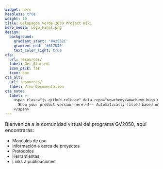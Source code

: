 ```yaml
---
widget: hero
headless: true
weight: 10
title: Galapagos Verde 2050 Project Wiki
hero_media: Logo_Final.png
design:
  background:
    gradient_start: '#42552C'
    gradient_end: '#617D40'
    text_color_light: true
cta:
  url: resources/
  label: Get Started
  icon_pack: fas
  icon: box
cta_alt:
  url: resources/
  label: View Documentation
cta_note:
  label: >-
    <span class="js-github-release" data-repo="wowchemy/wowchemy-hugo-modules">
      Show your product version here:<!-- Automatically filled based on data-repo value -->
    </span>
---
```


<p style='font-size:1rem;'>
Bienvenida a la comunidad virtual del programa GV2050, aquí encontrarás:
<ul>
<li>Manuales de uso
<li>Información a cerca de proyectos
<li>Protocolos
<li>Herramientas
<li>Links a publicaciones


